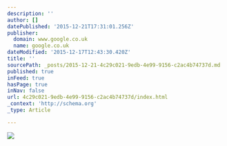 ```yaml
---
description: ''
author: []
datePublished: '2015-12-21T17:31:01.256Z'
publisher:
  domain: www.google.co.uk
  name: google.co.uk
dateModified: '2015-12-17T12:43:30.420Z'
title: ''
sourcePath: _posts/2015-12-21-4c29c021-9edb-4e99-9156-c2ac4b74737d.md
published: true
inFeed: true
hasPage: true
inNav: false
url: 4c29c021-9edb-4e99-9156-c2ac4b74737d/index.html
_context: 'http://schema.org'
_type: Article

---
```

![](http://www.howtobuyaprivateisland.com/images/maldives-private-island.jpg)